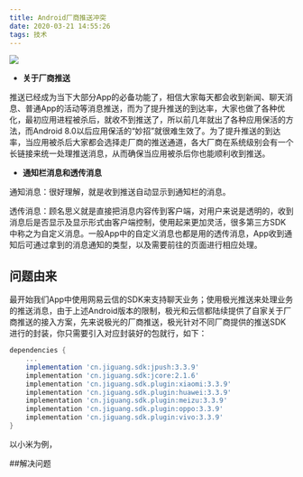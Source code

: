 ```yaml
---
title: Android厂商推送冲突
date: 2020-03-21 14:55:26
tags: 技术
---
```


![](https://img.carlwe.com/MiPush逻辑图.png)

* **关于厂商推送**

推送已经成为当下大部分App的必备功能了，相信大家每天都会收到新闻、聊天消息、普通App的活动等消息推送，而为了提升推送的到达率，大家也做了各种优化，最初应用进程被杀后，就收不到推送了，所以前几年就出了各种应用保活的方法，而Android 8.0以后应用保活的“妙招”就很难生效了。为了提升推送的到达率，当应用被杀后大家都会选择走厂商的推送通道，各大厂商在系统级别会有一个长链接来统一处理推送消息，从而确保当应用被杀后你也能顺利收到推送。

* **通知栏消息和透传消息**

通知消息：很好理解，就是收到推送自动显示到通知栏的消息。

透传消息：顾名思义就是直接把消息内容传到客户端，对用户来说是透明的，收到消息后是否显示及显示形式由客户端控制，使用起来更加灵活，很多第三方SDK中称之为自定义消息。一般App中的自定义消息也都是用的透传消息，App收到通知后可通过拿到的消息通知的类型，以及需要前往的页面进行相应处理。 

## 问题由来

最开始我们App中使用网易云信的SDK来支持聊天业务；使用极光推送来处理业务的推送消息，由于上述Android版本的限制，极光和云信都陆续提供了自家关于厂商推送的接入方案，先来说极光的厂商推送，极光针对不同厂商提供的推送SDK进行的封装，你只需要引入对应封装好的包就行，如下：

``` groovy
dependencies {
    ...
    implementation 'cn.jiguang.sdk:jpush:3.3.9'
    implementation 'cn.jiguang.sdk:jcore:2.1.6'
    implementation 'cn.jiguang.sdk.plugin:xiaomi:3.3.9'
    implementation 'cn.jiguang.sdk.plugin:huawei:3.3.9'
    implementation 'cn.jiguang.sdk.plugin:meizu:3.3.9'
    implementation 'cn.jiguang.sdk.plugin:oppo:3.3.9'
    implementation 'cn.jiguang.sdk.plugin:vivo:3.3.9'
}
```

以小米为例，

##解决问题 